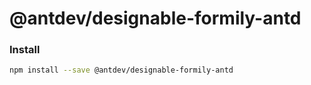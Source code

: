 # @antdev/designable-formily-antd

### Install

```bash
npm install --save @antdev/designable-formily-antd
```
